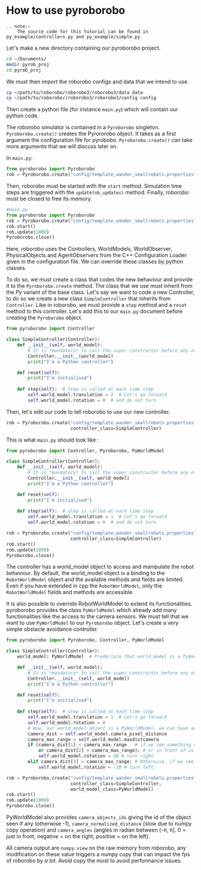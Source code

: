 # How to use pyroborobo

```eval_rst
.. note::
    The source code for this tutorial can be found in py_example/controllers.py and py_example/simple.py
```

Let's make a new directory containing our pyroborobo project.

```bash
cd ~/Documents/
mkdir pyrob_proj
cd pyrob_proj
```

We must then import the roborobo configs and data that we intend to use.

```bash
cp ~/path/to/roborobo/roborobo3/roborobo3/data data
cp ~/path/to/roborobo//roborobo3/roborobo3/config config
```

Then create a python file (for instance `main.py`) which will contain our python code.

The roborobo simulator is contained in a `Pyroborobo` singleton. `Pyroborobo.create()` creates
the Pyrororobo object. It takes as a first argument the configuration file for pyrobobo. 
`Pyroborobo.create()` can take more arguments that we will discuss later on. 

In `main.py`:
```python
from pyroborobo import Pyroborobo
rob = Pyroborobo.create("config/template_wander_smallrobots.properties")
```

Then, roborobo must be started with the `start` method. Simulation time steps are triggered with
the `update(nb_updates)` method. Finally, roborobo must be closed to free its memory.

```python
#main.py
from pyroborobo import Pyroborobo
rob = Pyroborobo.create("config/template_wander_smallrobots.properties")
rob.start()
rob.update(1000)
Pyroborobo.close()

```

Here, roborobo uses the Controllers, WorldModels, WorldObserver, PhysicalObjects and AgentObservers from the C++ Configuration Loader given in the configuration file. We can override these classes by python classes.

To do so, we must create a class that codes the new behaviour and provide it to the `Pyroborobo.create` method. The class that we use must inherit from the *Py* variant of the base class. Let's say we want to code a new Controller, to do so we create a new class `SimpleController` that inherits from `Controller`. Like in roborobo, we must provide a `step` method and a `reset` method to this controller. Let's add this to our `main.py` document before creating the `Pyroborobo` object.

```python
from pyroborobo import Controller

class SimpleController(Controller):
    def __init__(self, world_model):
        # It is *mandatory* to call the super constructor before any other operation to link the python object to its C++ counterpart
        Controller.__init__(world_model) 
        print("I'm a Python controller")

    def reset(self):
        print("I'm initialised")
    
    def step(self):  # step is called at each time step
        self.world_model.translation = 2  # Let's go forward
        self.world_model.rotation = 0  # and do not turn
```

Then, let's edit our code to tell roborobo to use our new controller.

```python
rob = Pyroborobo.create("config/template_wander_smallrobots.properties",
                        controller_class=SimpleController)
```

This is what `main.py` should look like : 
```python
from pyroborobo import Controller, Pyroborobo, PyWorldModel

class SimpleController(Controller):
    def __init__(self, world_model):
        # It is *mandatory* to call the super constructor before any other operation to link the python object to its C++ counterpart
        Controller.__init__(self, world_model) 
        print("I'm a Python controller")

    def reset(self):
        print("I'm initialised")
    
    def step(self):  # step is called at each time step
        self.world_model.translation = 1  # Let's go forward
        self.world_model.rotation = 0  # and do not turn

rob = Pyroborobo.create("config/template_wander_smallrobots.properties",
                        controller_class=SimpleController)
rob.start()
rob.update(1000)
Pyroborobo.close()
```

The controller has a world_model object to access and manipulate the robot behaviour. By default, the world_model object is a binding to the `RobotWorldModel` object and the available methods and fields are limited. Even if you have extended in cpp the `RobotWorldModel`, only the `RobotWorldModel` fields and methods are accessible.

It is also possible to override RobotWorldModel to extend its functionalities. pyroborobo provides the class `PyWorldModel` which already add many functionalities like the access to the camera sensors. We must tell that we want to use `PyWorldModel` to our `Pyroborobo` object.
Let's create a very simple obstacle avoidance controller.

```python
from pyroborobo import Pyroborobo, Controller, PyWorldModel

class SimpleController(Controller):
    world_model: PyWorldModel  # Predeclare that world_model is a PyWorldModel for better code completion

    def __init__(self, world_model):
        # It is *mandatory* to call the super constructor before any other operation to link the python object to its C++ counterpart
        Controller.__init__(self, world_model) 
        print("I'm a Python controller")

    def reset(self):
        print("I'm initialised")
    
    def step(self):  # step is called at each time step
        self.world_model.translation = 1  # Let's go forward
        self.world_model.rotation = 0
        # Now, our world_model object is a PyWorldModel, we can have access to camera_* properties
        camera_dist = self.world_model.camera_pixel_distance
        camera_max_range = self.world_model.maxdistcamera
        if (camera_dist[1] < camera_max_range   # if we see something on our left
            or camera_dist[2] < camera_max_range): # or in front of us
            self.world_model.rotation = 10 # turn right
        elif camera_dist[3] < camera_max_range: # Otherwise, if we see something on our right
            self.world_model.rotation = -10 # turn left

rob = Pyroborobo.create("config/template_wander_smallrobots.properties",
                        controller_class=SimpleController,
                        world_model_class=PyWorldModel)
rob.start()
rob.update(1000)
Pyroborobo.close()
```

PyWorldModel also provides `camera_objects_ids` giving the id of the object seen if any  (otherwise -1), `camera_normalized_distance` (slow due to numpy copy operation) and `camera_angles` (angles in radian between (-π, π]. 0 = just in front, negative = on the right, positive = on the left).

All camera output are `numpy.view` on the raw memory from roborobo, any modification on these value triggers a numpy copy that can impact the fps of roborobo by *a lot*. Avoid copy the most to avoid performance issues.
